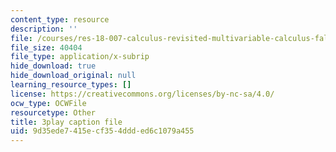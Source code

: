 ```yaml
---
content_type: resource
description: ''
file: /courses/res-18-007-calculus-revisited-multivariable-calculus-fall-2011/9d35ede7415ecf354ddded6c1079a455_2PpgEtgovN0.srt
file_size: 40404
file_type: application/x-subrip
hide_download: true
hide_download_original: null
learning_resource_types: []
license: https://creativecommons.org/licenses/by-nc-sa/4.0/
ocw_type: OCWFile
resourcetype: Other
title: 3play caption file
uid: 9d35ede7-415e-cf35-4ddd-ed6c1079a455
---
```

